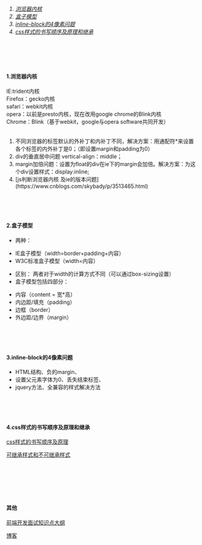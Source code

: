 ﻿<h6>

1. <a href="#h1">浏览器内核</a>
2. <a href="#h2">盒子模型</a>
3. <a href="#h3">inline-block的4像素问题</a>
4. <a href="#h4">css样式的书写顺序及原理和继承</a>

<br/><br/><br/>

<h4 id="h1"> 1.浏览器内核 </h4>
IE:trident内核<br/>
Firefox：gecko内核<br/>
safari：webkit内核<br/>
opera：以前是presto内核，现在改用google chrome的Blink内核<br/>
Chrome：Blink（基于webkit，google与opera software共同开发）<br/>

<br/>
<ol>
  <li>不同浏览器的标签默认的外补丁和内补丁不同，解决方案：用通配符*来设置各个标签的内外补丁是0；（即设置margin和padding为0）</li>
  <li>div的垂直居中问题 vertical-align：middle；</li>
  <li>margin加倍问题：设置为float的div在ie下的margin会加倍。解决方案：为这个div设置样式：display:inline;</li>
  <li>[js判断浏览器内核 及ie的版本问题](https://www.cnblogs.com/skybady/p/3513465.html)</li>
</ol>
 
<br/><br/><br/>

<h4 id="h2"> 2.盒子模型 </h4>

 - 两种：
  + IE盒子模型（width=border+padding+内容）
  + W3C标准盒子模型（width=内容）
 - 区别：
  两者对于width的计算方式不同（可以通过box-sizing设置）
 - 盒子模型包括四部分：
  + 内容（content = 宽*高）
  + 内边距/填充（padding）
  + 边框（border）
  + 外边距/边界（margin）

<br/><br/><br/>

<h4 id="h3"> 3.inline-block的4像素问题 </h4>

 - HTML结构、负的margin、
 - 设置父元素字体为0、丢失结束标签、
 - jquery方法、全兼容的样式解决方法


<br/><br/><br/>

<h4 id="h4"> 4.css样式的书写顺序及原理和继承 </h4>

[css样式的书写顺序及原理](https://blog.csdn.net/qq_36060786/article/details/79311244)

[可继承样式和不可继承样式](https://www.cnblogs.com/thislbq/p/5882105.html)

 




　　

<br/><br/><br/>

<h4>其他</h4>


[前端开发面试知识点大纲](https://www.cnblogs.com/wzhiq896/p/5927180.html)

[博客](https://www.cnblogs.com/lgyong/p/8617620.html)

</h6>

